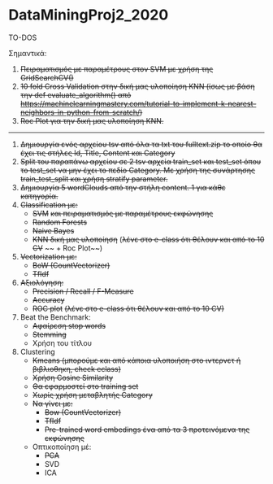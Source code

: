 # DataMiningProj2_2020

TO-DOS

Σημαντικά:
1. ~~Πειραματισμός με παραμέτρους στον SVM με χρήση της GridSearchCV()~~
2. ~~10 fold Cross Validation στην δική μας υλοποίηση KNN (ίσως με βάση την def evaluate_algorithm() από
 https://machinelearningmastery.com/tutorial-to-implement-k-nearest-neighbors-in-python-from-scratch/)~~
3. ~~Roc Plot για την δική μας υλοποίηση KNN.~~
------------------------
1. ~~Δημιουργία ενός αρχείου tsv από όλα τα txt του fulltext.zip το οποίο θα έχει τις στήλες Id, Title, Content και Category~~
1. ~~Split του παραπάνω αρχείου σε 2 tsv αρχεία train_set και test_set όπου το test_set να μην έχει το πεδίο Category. Με χρήση της συνάρτησης train_test_split και χρήση stratify parameter.~~
1. ~~Δημιουργία 5 wordClouds από την στήλη content. 1 για κάθε κατηγορία.~~
1. ~~Classification με:~~
    - ~~SVM~~ ~~και πειραματισμός με παραμέτρους εκφώνησης~~
    - ~~Random Forests~~
    - ~~Naive Bayes~~
    - ~~KNN δική μας υλοποίηση~~ (~~λένε στο e-class ότι θέλουν και από το 10 CV~~ ~~ + Roc Plot~~)
1. ~~Vectorization με:~~
    - ~~BoW (CountVectorizer)~~
    - ~~TfIdf~~
1. ~~Αξιολόγηση:~~
    - ~~Precision / Recall / F-Measure~~
    - ~~Accuracy~~
    - ~~ROC plot~~ ~~(λένε στο e-class ότι θέλουν και από το 10 CV)~~
1. Beat the Benchmark:
    - ~~Αφαίρεση stop words~~
    - ~~Stemming~~
    - Χρήση του τίτλου
1. Clustering
    - ~~Kmeans (μπορούμε και από κάποια υλοποιήση στο ιντερνετ ή βιβλιοθηκη, check eclass)~~
    - ~~Χρήση Cosine Similarity~~
    - ~~Θα εφαρμοστεί στο training set~~
    - ~~Χωρίς χρήση μεταβλητής Category~~
    - ~~Να γίνει με:~~
        - ~~Bow (CountVectorizer)~~
        - ~~TfIdf~~
        - ~~Pre-trained word embedings ένα από τα 3 προτεινόμενα της εκφώνησης~~
    - Οπτικοποίηση μέ:
        - ~~PCA~~
        - SVD
        - ICA